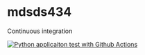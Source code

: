 # mdsds434
Continuous integration

[![Python applicaiton test with Github Actions](https://github.com/services4is/mdsds434/actions/workflows/main.yml/badge.svg)](https://github.com/services4is/mdsds434/actions/workflows/main.yml)
